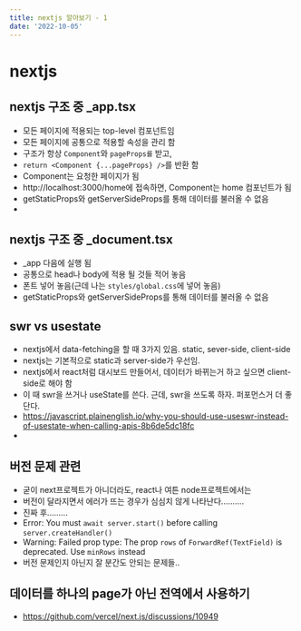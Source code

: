 ```yaml
---
title: nextjs 알아보기 - 1
date: '2022-10-05'
---
```


# nextjs

## nextjs 구조 중 _app.tsx
- 모든 페이지에 적용되는 top-level 컴포넌트임
- 모든 페이지에 공통으로 적용할 속성을 관리 함
- 구조가 항상 `Component`와 `pageProps를` 받고, 
- `return <Component {...pageProps} />`를 반환 함
- Component는 요청한 페이지가 됨
- http://localhost:3000/home에 접속하면, Component는 home 컴포넌트가 됨
- getStaticProps와 getServerSideProps를 통해 데이터를 불러올 수 없음
- 
## nextjs 구조 중 _document.tsx
- _app 다음에 실행 됨
- 공통으로 head나 body에 적용 될 것들 적어 놓음
- 폰트 넣어 놓음(근데 나는 `styles/global.css`에 넣어 놓음)
- getStaticProps와 getServerSideProps를 통해 데이터를 불러올 수 없음

## swr vs usestate
- nextjs에서 data-fetching을 할 때 3가지 있음. static, sever-side, client-side
- nextjs는 기본적으로 static과 server-side가 우선임.
- nextjs에서 react처럼 대시보드 만들어서, 데이터가 바뀌는거 하고 싶으면 client-side로 해야 함
- 이 때 swr을 쓰거나 useState를 쓴다. 근데, swr을 쓰도록 하자. 퍼포먼스거 더 좋단다.
- https://javascript.plainenglish.io/why-you-should-use-useswr-instead-of-usestate-when-calling-apis-8b6de5dc18fc
- 


## 버전 문제 관련
- 굳이 next프로젝트가 아니더라도, react나 여튼 node프로젝트에서는
- 버전이 달라지면서 에러가 뜨는 경우가 심심치 않게 나타난다..........
- 진짜 후......... 
- Error: You must `await server.start()` before calling `server.createHandler()`
- Warning: Failed prop type: The prop `rows` of `ForwardRef(TextField)` is deprecated. Use `minRows` instead
- 버전 문제인지 아닌지 잘 분간도 안되는 문제들..

## 데이터를 하나의 page가 아닌 전역에서 사용하기
- https://github.com/vercel/next.js/discussions/10949